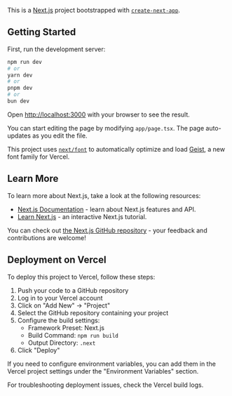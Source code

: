 This is a [Next.js](https://nextjs.org) project bootstrapped with [`create-next-app`](https://nextjs.org/docs/app/api-reference/cli/create-next-app).

## Getting Started

First, run the development server:

```bash
npm run dev
# or
yarn dev
# or
pnpm dev
# or
bun dev
```

Open [http://localhost:3000](http://localhost:3000) with your browser to see the result.

You can start editing the page by modifying `app/page.tsx`. The page auto-updates as you edit the file.

This project uses [`next/font`](https://nextjs.org/docs/app/building-your-application/optimizing/fonts) to automatically optimize and load [Geist](https://vercel.com/font), a new font family for Vercel.

## Learn More

To learn more about Next.js, take a look at the following resources:

- [Next.js Documentation](https://nextjs.org/docs) - learn about Next.js features and API.
- [Learn Next.js](https://nextjs.org/learn) - an interactive Next.js tutorial.

You can check out [the Next.js GitHub repository](https://github.com/vercel/next.js) - your feedback and contributions are welcome!

## Deployment on Vercel

To deploy this project to Vercel, follow these steps:

1. Push your code to a GitHub repository
2. Log in to your Vercel account
3. Click on "Add New" → "Project"
4. Select the GitHub repository containing your project
5. Configure the build settings:
   - Framework Preset: Next.js
   - Build Command: `npm run build`
   - Output Directory: `.next`
6. Click "Deploy"

If you need to configure environment variables, you can add them in the Vercel project settings under the "Environment Variables" section.

For troubleshooting deployment issues, check the Vercel build logs.
